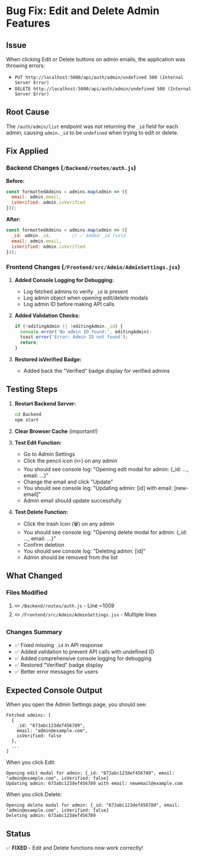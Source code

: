 # Bug Fix: Edit and Delete Admin Features

## Issue
When clicking Edit or Delete buttons on admin emails, the application was throwing errors:
- `PUT http://localhost:5000/api/auth/admin/undefined 500 (Internal Server Error)`
- `DELETE http://localhost:5000/api/auth/admin/undefined 500 (Internal Server Error)`

## Root Cause
The `/auth/admin/list` endpoint was not returning the `_id` field for each admin, causing `admin._id` to be `undefined` when trying to edit or delete.

## Fix Applied

### Backend Changes (`/Backend/routes/auth.js`)

**Before:**
```javascript
const formattedAdmins = admins.map(admin => ({
  email: admin.email,
  isVerified: admin.isVerified
}));
```

**After:**
```javascript
const formattedAdmins = admins.map(admin => ({
  _id: admin._id,        // ✅ Added _id field
  email: admin.email,
  isVerified: admin.isVerified
}));
```

### Frontend Changes (`/Frontend/src/Admin/AdminSettings.jsx`)

1. **Added Console Logging for Debugging:**
   - Log fetched admins to verify `_id` is present
   - Log admin object when opening edit/delete modals
   - Log admin ID before making API calls

2. **Added Validation Checks:**
   ```javascript
   if (!editingAdmin || !editingAdmin._id) {
     console.error('No admin ID found:', editingAdmin);
     toast.error('Error: Admin ID not found');
     return;
   }
   ```

3. **Restored isVerified Badge:**
   - Added back the "Verified" badge display for verified admins

## Testing Steps

1. **Restart Backend Server:**
   ```bash
   cd Backend
   npm start
   ```

2. **Clear Browser Cache** (important!)

3. **Test Edit Function:**
   - Go to Admin Settings
   - Click the pencil icon (✏️) on any admin
   - You should see console log: "Opening edit modal for admin: {_id: ..., email: ...}"
   - Change the email and click "Update"
   - You should see console log: "Updating admin: [id] with email: [new-email]"
   - Admin email should update successfully

4. **Test Delete Function:**
   - Click the trash icon (🗑️) on any admin
   - You should see console log: "Opening delete modal for admin: {_id: ..., email: ...}"
   - Confirm deletion
   - You should see console log: "Deleting admin: [id]"
   - Admin should be removed from the list

## What Changed

### Files Modified
1. ✏️ `/Backend/routes/auth.js` - Line ~1009
2. ✏️ `/Frontend/src/Admin/AdminSettings.jsx` - Multiple lines

### Changes Summary
- ✅ Fixed missing `_id` in API response
- ✅ Added validation to prevent API calls with undefined ID
- ✅ Added comprehensive console logging for debugging
- ✅ Restored "Verified" badge display
- ✅ Better error messages for users

## Expected Console Output

When you open the Admin Settings page, you should see:
```
Fetched admins: [
  {
    _id: "673abc123def456789",
    email: "admin@example.com",
    isVerified: false
  },
  ...
]
```

When you click Edit:
```
Opening edit modal for admin: {_id: "673abc123def456789", email: "admin@example.com", isVerified: false}
Updating admin: 673abc123def456789 with email: newemail@example.com
```

When you click Delete:
```
Opening delete modal for admin: {_id: "673abc123def456789", email: "admin@example.com", isVerified: false}
Deleting admin: 673abc123def456789
```

## Status
✅ **FIXED** - Edit and Delete functions now work correctly!
